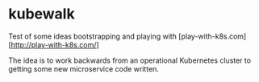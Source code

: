 # kubewalk

Test of some ideas bootstrapping and playing with
[play-with-k8s.com][http://play-with-k8s.com/]


The idea is to work backwards from an operational Kubernetes cluster to getting some 
new microservice code written.

